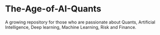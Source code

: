 # The-Age-of-AI-Quants
A growing repository for those who are passionate about Quants, Artificial Intelligence, Deep learning, Machine Learning, Risk and Finance.
